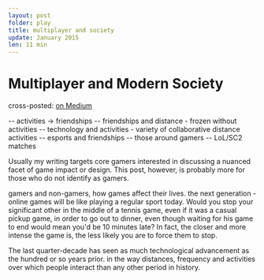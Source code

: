 ```yaml
---
layout: post
folder: play
title: multiplayer and society
update: January 2015
len: 11 min
---
```

# Multiplayer and Modern Society

<div class="essay-subtext">cross-posted: <a href="https://medium.com/@keerthiko">on Medium</a></div>

-- activities -> friendships
-- friendships and distance - frozen without activities
-- technology and activities - variety of collaborative distance activities
-- esports and friendships
-- those around gamers -- LoL/SC2 matches


Usually my writing targets core gamers interested in discussing a nuanced facet of game impact or design. This post, however, is probably more for those who do not identify as gamers.

gamers and non-gamers, how games affect their lives.
the next generation - online games will be like playing a regular sport today. Would you stop your significant other in the middle of a tennis game, even if it was a casual pickup game, in order to go out to dinner, even though waiting for his game to end would mean you'd be 10 minutes late? In fact, the closer and more intense the game is, the less likely you are to force them to stop.

The last quarter-decade has seen as much technological advancement as the hundred or so years prior.  in the way distances, frequency and activities over which people interact than any other period in history.